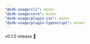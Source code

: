 ```yaml
---
"@sdk-usage/cli": minor
"@sdk-usage/core": minor
"@sdk-usage/plugin-jsx": minor
"@sdk-usage/plugin-typescript": minor
---
```


v0.1.0 release 🚀
